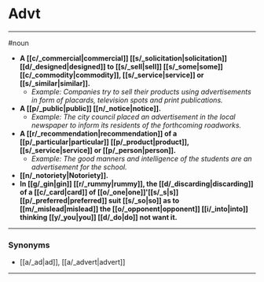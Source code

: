 # Advt
---
#noun
- **A [[c/_commercial|commercial]] [[s/_solicitation|solicitation]] [[d/_designed|designed]] to [[s/_sell|sell]] [[s/_some|some]] [[c/_commodity|commodity]], [[s/_service|service]] or [[s/_similar|similar]].**
	- _Example: Companies try to sell their products using advertisements in form of placards, television spots and print publications._
- **A [[p/_public|public]] [[n/_notice|notice]].**
	- _Example: The city council placed an advertisement in the local newspaper to inform its residents of the forthcoming roadworks._
- **A [[r/_recommendation|recommendation]] of a [[p/_particular|particular]] [[p/_product|product]], [[s/_service|service]] or [[p/_person|person]].**
	- _Example: The good manners and intelligence of the students are an advertisement for the school._
- **[[n/_notoriety|Notoriety]].**
- **In [[g/_gin|gin]] [[r/_rummy|rummy]], the [[d/_discarding|discarding]] of a [[c/_card|card]] of [[o/_one|one]]'[[s/_s|s]] [[p/_preferred|preferred]] suit [[s/_so|so]] as to [[m/_mislead|mislead]] the [[o/_opponent|opponent]] [[i/_into|into]] thinking [[y/_you|you]] [[d/_do|do]] not want it.**
---
### Synonyms
- [[a/_ad|ad]], [[a/_advert|advert]]
---
